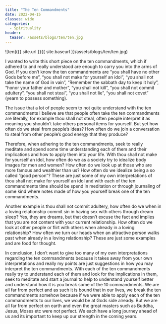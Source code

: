 ```yaml
---
title: "The Ten Commandments"
date: 2022-04-15
classes: wide
categories:
  - Spirituality
header: 
  teaser: /assets/blogs/ten/ten.jpg 
---
```


![ten]({{ site.url }}{{ site.baseurl }}/assets/blogs/ten/ten.jpg) 

I wanted to write this short piece on the ten commandments, which if adhered to and really understood are enough to carry you into the arms of God. If you don’t know the ten commandments are “you shall have no other Gods before me”, “you shall not make for yourself an idol”, “you shall not take the name of God in vain”, “Remember the sabbath day to keep it holy”, “honor your father and mother”, “you shall not kill”, “you shall not commit adultery”, “you shall not steal”, “you shall not lie”, “you shall not covet” (yearn to possess something).

The issue that a lot of people seem to not quite understand with the ten commandments I believe are that people often take the ten commandments are literally, for example thou shall not steal, often people interpret it as meaning you shouldn’t take others personal items for yourself. But yet how often do we steal from people’s ideas? How often do we join a conversation to steal from other people’s good energy that they produce? 

Therefore, when adhering to the ten commandments, seek to really meditate and spend some time understanding each of them and their implications and how to apply them into your life. With thou shall not make for yourself an idol, how often do we as a society try to idealize body images for men and women? How often do we look up at those who are more famous and wealthier than us? How often do we idealize being a so called “good person”? These are just some of my own interpretations of thou shall not make for yourself an idol and with each of the ten commandments time should be spend in meditation or through journaling of some kind where notes made of how you yourself break one of the ten commandments.

Another example is thou shall not commit adultery, how often do we when in a loving relationship commit sin in having sex with others through dream sleep? Yes, they are dreams, but that doesn’t excuse the fact and implies that you are not content with your current relationship. How often do we look at other people or flirt with others when already in a loving relationship? How often we turn our heads when an attractive person walks past when already in a loving relationship? These are just some examples and are food for thought.

In conclusion, I don’t want to give too many of my own interpretations regarding the ten commandments because it takes away from your own interpretations and really my points are just suggestions in how you may interpret the ten commandments. With each of the ten commandments really try to understand each of them and look for the implications in them, seek to meditate and start a journal to help to understand yourself better and understand how it is you break some of the 10 commandments. We are all far from perfect and as such it is bound that in our lives, we break the ten commandments somehow because if we were able to apply each of the ten commandments to our lives, we would be at Gods side already. But we are all far from perfect on earth and even the great masters such as Buddha, Jesus, Moses etc were not perfect. We each have a long journey ahead of us and its important to keep up our strength in the coming years.


